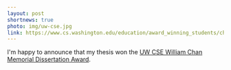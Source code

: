 ```yaml
---
layout: post
shortnews: true
photo: img/uw-cse.jpg
link: https://www.cs.washington.edu/education/award_winning_students/chan
---
```


I'm happy to announce that my thesis won the [UW CSE William Chan
Memorial Dissertation
Award](https://www.cs.washington.edu/education/award_winning_students/chan). 
